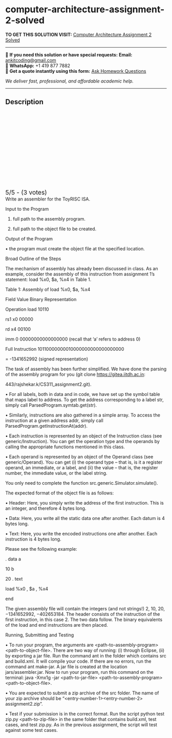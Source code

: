 # computer-architecture-assignment-2-solved
**TO GET THIS SOLUTION VISIT:** [Computer Architecture Assignment 2 Solved](https://www.ankitcodinghub.com/product/computer-architecture-laboratory-assignment-2-solved/)


---

📩 **If you need this solution or have special requests:** **Email:** ankitcoding@gmail.com  
📱 **WhatsApp:** +1 419 877 7882  
📄 **Get a quote instantly using this form:** [Ask Homework Questions](https://www.ankitcodinghub.com/services/ask-homework-questions/)

*We deliver fast, professional, and affordable academic help.*

---

<h2>Description</h2>



<div class="kk-star-ratings kksr-auto kksr-align-center kksr-valign-top" data-payload="{&quot;align&quot;:&quot;center&quot;,&quot;id&quot;:&quot;117890&quot;,&quot;slug&quot;:&quot;default&quot;,&quot;valign&quot;:&quot;top&quot;,&quot;ignore&quot;:&quot;&quot;,&quot;reference&quot;:&quot;auto&quot;,&quot;class&quot;:&quot;&quot;,&quot;count&quot;:&quot;3&quot;,&quot;legendonly&quot;:&quot;&quot;,&quot;readonly&quot;:&quot;&quot;,&quot;score&quot;:&quot;5&quot;,&quot;starsonly&quot;:&quot;&quot;,&quot;best&quot;:&quot;5&quot;,&quot;gap&quot;:&quot;4&quot;,&quot;greet&quot;:&quot;Rate this product&quot;,&quot;legend&quot;:&quot;5\/5 - (3 votes)&quot;,&quot;size&quot;:&quot;24&quot;,&quot;title&quot;:&quot;Computer Architecture  Assignment 2 Solved&quot;,&quot;width&quot;:&quot;138&quot;,&quot;_legend&quot;:&quot;{score}\/{best} - ({count} {votes})&quot;,&quot;font_factor&quot;:&quot;1.25&quot;}">

<div class="kksr-stars">

<div class="kksr-stars-inactive">
            <div class="kksr-star" data-star="1" style="padding-right: 4px">


<div class="kksr-icon" style="width: 24px; height: 24px;"></div>
        </div>
            <div class="kksr-star" data-star="2" style="padding-right: 4px">


<div class="kksr-icon" style="width: 24px; height: 24px;"></div>
        </div>
            <div class="kksr-star" data-star="3" style="padding-right: 4px">


<div class="kksr-icon" style="width: 24px; height: 24px;"></div>
        </div>
            <div class="kksr-star" data-star="4" style="padding-right: 4px">


<div class="kksr-icon" style="width: 24px; height: 24px;"></div>
        </div>
            <div class="kksr-star" data-star="5" style="padding-right: 4px">


<div class="kksr-icon" style="width: 24px; height: 24px;"></div>
        </div>
    </div>

<div class="kksr-stars-active" style="width: 138px;">
            <div class="kksr-star" style="padding-right: 4px">


<div class="kksr-icon" style="width: 24px; height: 24px;"></div>
        </div>
            <div class="kksr-star" style="padding-right: 4px">


<div class="kksr-icon" style="width: 24px; height: 24px;"></div>
        </div>
            <div class="kksr-star" style="padding-right: 4px">


<div class="kksr-icon" style="width: 24px; height: 24px;"></div>
        </div>
            <div class="kksr-star" style="padding-right: 4px">


<div class="kksr-icon" style="width: 24px; height: 24px;"></div>
        </div>
            <div class="kksr-star" style="padding-right: 4px">


<div class="kksr-icon" style="width: 24px; height: 24px;"></div>
        </div>
    </div>
</div>


<div class="kksr-legend" style="font-size: 19.2px;">
            5/5 - (3 votes)    </div>
    </div>
Write an assembler for the ToyRISC ISA.

Input to the Program

1. full path to the assembly program.

2. full path to the object file to be created.

Output of the Program

• the program must create the object file at the specified location.

Broad Outline of the Steps

The mechanism of assembly has already been discussed in class. As an example, consider the assembly of this instruction from assignment 1’s statement: load %x0, $a, %x4 in Table 1.

Table 1: Assembly of load %x0, $a, %x4

Field Value Binary Representation

Operation load 10110

rs1 x0 00000

rd x4 00100

imm 0 00000000000000000 (recall that ‘a’ refers to address 0)

Full Instruction 10110000000010000000000000000000

= -1341652992 (signed representation)

The task of assembly has been further simplified. We have done the parsing of the assembly program for you (git clone https://gitea.iitdh.ac.in:

443/rajshekar.k/CS311_assignment2.git).

• For all labels, both in data and in code, we have set up the symbol table that maps label to address. To get the address corresponding to a label str, simply call ParsedProgram.symtab.get(str).

• Similarly, instructions are also gathered in a simple array. To access the instruction at a given address addr, simply call ParsedProgram.getInstructionAt(addr).

• Each instruction is represented by an object of the Instruction class (see generic/Instruction). You can get the operation type and the operands by calling the appropriate functions mentioned in this class.

• Each operand is represented by an object of the Operand class (see generic/Operand). You can get (i) the operand type – that is, is it a register operand, an immediate, or a label, and (ii) the value – that is, the register number, the immediate value, or the label string.

You only need to complete the function src.generic.Simulator.simulate().

The expected format of the object file is as follows:

• Header: Here, you simply write the address of the first instruction. This is an integer, and therefore 4 bytes long.

• Data: Here, you write all the static data one after another. Each datum is 4 bytes long.

• Text: Here, you write the encoded instructions one after another. Each instruction is 4 bytes long.

Please see the following example:

. data a

10 b

20 . text

load %x0 , $a , %x4

end

The given assembly file will contain the integers (and not strings!) 2, 10, 20, −1341652992, −402653184. The header consists of the instruction of the first instruction, in this case 2. The two data follow. The binary equivalents of the load and end instructions are then placed.

Running, Submitting and Testing

• To run your program, the arguments are &lt;path-to-assembly-program&gt; &lt;path-to-object-file&gt;. There are two way of running: (i) through Eclipse, (ii) by exporting a jar file. Run the command ant in the folder which contains src and build.xml. It will compile your code. If there are no errors, run the command ant make-jar. A jar file is created at the location jars/assembler.jar. Now to run your program, run this command on the terminal: java -Xmx1g -jar &lt;path-to-jar-file&gt; &lt;path-to-assembly-program&gt; &lt;path-to-object-file&gt;.

• You are expected to submit a zip archive of the src folder. The name of your zip archive should be “&lt;entry-number-1&gt;&lt;entry-number-2&gt; assignment2.zip”.

• Test if your submission is in the correct format. Run the script python test zip.py &lt;path-to-zip-file&gt; in the same folder that contains build.xml, test cases, and test zip.py. As in the previous assignment, the script will test against some test cases.
